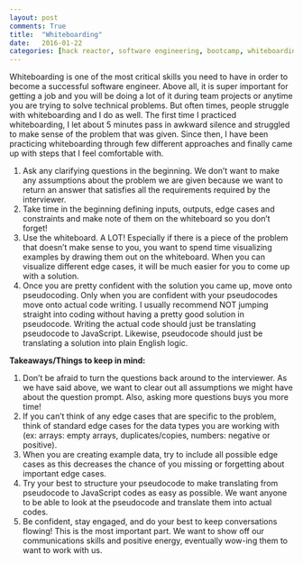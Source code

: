 ```yaml
---
layout: post
comments: True
title:  "Whiteboarding"
date:   2016-01-22
categories: [hack reactor, software engineering, bootcamp, whiteboarding, pairprogramming]
---
```


Whiteboarding is one of the most critical skills you need to have in order to become a successful software engineer. Above all, it is super important for getting a job and you will be doing a lot of it during team projects or anytime you are trying to solve technical problems. But often times, people struggle with whiteboarding and I do as well. The first time I practiced whiteboarding, I let about 5 minutes pass in awkward silence and struggled to make sense of the problem that was given. Since then, I have been practicing whiteboarding through few different approaches and finally came up with steps that I feel comfortable with.

1. Ask any clarifying questions in the beginning. We don’t want to make any assumptions about the problem we are given because we want to return an answer that satisfies all the requirements required by the interviewer.
2. Take time in the beginning defining inputs, outputs, edge cases and constraints and make note of them on the whiteboard so you don’t forget!
3. Use the whiteboard. A LOT! Especially if there is a piece of the problem that doesn’t make sense to you, you want to spend time visualizing examples by drawing them out on the whiteboard. When you can visualize different edge cases, it will be much easier for you to come up with a solution.
4. Once you are pretty confident with the solution you came up, move onto pseudocoding. Only when you are confident with your pseudocodes move onto actual code writing. I usually recommend NOT jumping straight into coding without having a pretty good solution in pseudocode. Writing the actual code should just be translating pseudocode to JavaScript. Likewise, pseudocode should just be translating a solution into plain English logic.

**Takeaways/Things to keep in mind:**
1. Don’t be afraid to turn the questions back around to the interviewer. As we have said above, we want to clear out all assumptions we might have about the question prompt. Also, asking more questions buys you more time!
2. If you can’t think of any edge cases that are specific to the problem, think of standard edge cases for the data types you are working with (ex: arrays: empty arrays, duplicates/copies, numbers: negative or positive).
3. When you are creating example data, try to include all possible edge cases as this decreases the chance of you missing or forgetting about important edge cases.
4. Try your best to structure your pseudocode to make translating from pseudocode to JavaScript codes as easy as possible. We want anyone to be able to look at the pseudocode and translate them into actual codes.
5. Be confident, stay engaged, and do your best to keep conversations flowing! This is the most important part. We want to show off our communications skills and positive energy, eventually wow-ing them to want to work with us.